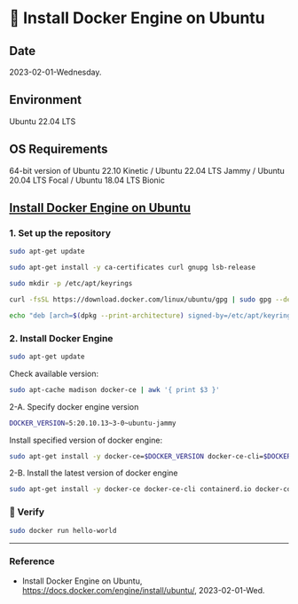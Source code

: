 # :whale: Install Docker Engine on Ubuntu

## Date

2023-02-01-Wednesday.

## Environment

Ubuntu 22.04 LTS

## OS Requirements

64-bit version of Ubuntu 22.10 Kinetic / Ubuntu 22.04 LTS Jammy / Ubuntu 20.04 LTS Focal / Ubuntu 18.04 LTS Bionic

## [Install Docker Engine on Ubuntu](https://docs.docker.com/engine/install/ubuntu/)

### 1. Set up the repository

```Bash
sudo apt-get update
```

```Bash
sudo apt-get install -y ca-certificates curl gnupg lsb-release
```

```Bash
sudo mkdir -p /etc/apt/keyrings
```

```Bash
curl -fsSL https://download.docker.com/linux/ubuntu/gpg | sudo gpg --dearmor -o /etc/apt/keyrings/docker.gpg
```

```Bash
echo "deb [arch=$(dpkg --print-architecture) signed-by=/etc/apt/keyrings/docker.gpg] https://download.docker.com/linux/ubuntu $(lsb_release -cs) stable" | sudo tee /etc/apt/sources.list.d/docker.list > /dev/null
```

### 2. Install Docker Engine

```Bash
sudo apt-get update
```

Check available version:

```Bash
sudo apt-cache madison docker-ce | awk '{ print $3 }'
```

2-A. Specify docker engine version

```Bash
DOCKER_VERSION=5:20.10.13~3-0~ubuntu-jammy
```

Install specified version of docker engine:

```Bash
sudo apt-get install -y docker-ce=$DOCKER_VERSION docker-ce-cli=$DOCKER_VERSION containerd.io docker-compose-plugin
```

2-B. Install the latest version of docker engine

```Bash
sudo apt-get install -y docker-ce docker-ce-cli containerd.io docker-compose-plugin
```

### :tada: Verify

```Bash
sudo docker run hello-world
```

---

### Reference

- Install Docker Engine on Ubuntu, https://docs.docker.com/engine/install/ubuntu/, 2023-02-01-Wed.
